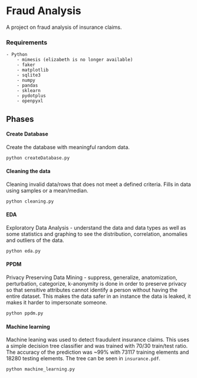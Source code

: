 # Fraud Analysis 
A project on fraud analysis of insurance claims.

### Requirements

    - Python
        - mimesis (elizabeth is no longer available)
        - faker
        - matplotlib
        - sqlite3
        - numpy
        - pandas
        - sklearn
        - pydotplus
        - openpyxl

## Phases

#### Create Database
Create the database with meaningful random data.
```bash
python createDatabase.py
```
            
#### Cleaning the data
Cleaning invalid data/rows that does not meet a defined criteria. Fills in data using samples or a mean/median.
```bash
python cleaning.py

```    
#### EDA
Exploratory Data Analysis - understand the data and data types as well as some statistics and graphing to see the distribution, correlation, anomalies and outliers of the data. 
```bash
python eda.py
```
    
 
#### PPDM
Privacy Preserving Data Mining - suppress, generalize, anatomization, perturbation, categorize, k-anonymity is done in order to preserve privacy so that sensitive attributes cannot identify a person without having the entire dataset. This makes the data safer in an instance the data is leaked, it makes it harder to impersonate someone.  
```bash
python ppdm.py
```
    
#### Machine learning
Machine leaning was used to detect fraudulent insurance claims. This uses a simple decision tree classifier and was trained with 70/30 train/test ratio. The accuracy of the prediction was ~99% with 73117 training elements and 18280 testing elements. The tree can be seen in `insurance.pdf`.  
```bash
python machine_learning.py
```    
 

 
